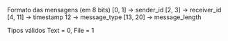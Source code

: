 Formato das mensagens (em 8 bits)
[0, 1] -> sender_id
[2, 3] -> receiver_id
[4, 11] -> timestamp
12 -> message_type
[13, 20] -> message_length

Tipos válidos
Text = 0,
File = 1
